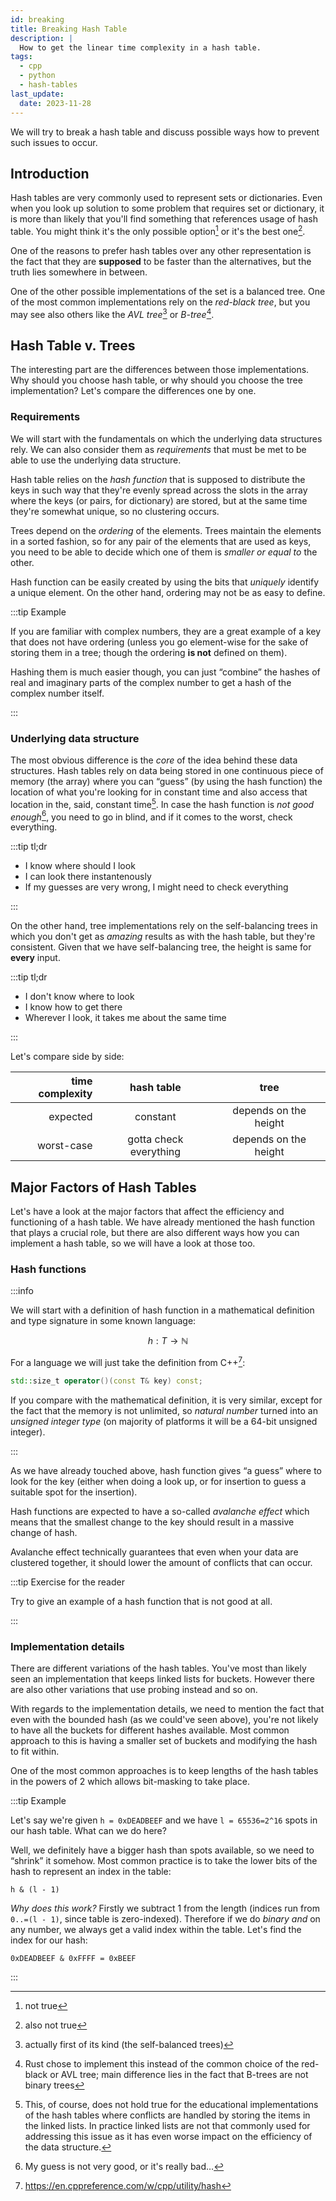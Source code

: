 ```yaml
---
id: breaking
title: Breaking Hash Table
description: |
  How to get the linear time complexity in a hash table.
tags:
  - cpp
  - python
  - hash-tables
last_update:
  date: 2023-11-28
---
```


We will try to break a hash table and discuss possible ways how to prevent such
issues to occur.

## Introduction

Hash tables are very commonly used to represent sets or dictionaries. Even when
you look up solution to some problem that requires set or dictionary, it is more
than likely that you'll find something that references usage of hash table. You
might think it's the only possible option[^1] or it's the best one[^2].

One of the reasons to prefer hash tables over any other representation is the
fact that they are **supposed** to be faster than the alternatives, but the
truth lies somewhere in between.

One of the other possible implementations of the set is a balanced tree. One of
the most common implementations rely on the _red-black tree_, but you may see
also others like the _AVL tree_[^3] or _B-tree_[^4].

## Hash Table v. Trees

The interesting part are the differences between those implementations. Why
should you choose hash table, or why should you choose the tree implementation?
Let's compare the differences one by one.

### Requirements

We will start with the fundamentals on which the underlying data structures
rely. We can also consider them as _requirements_ that must be met to be able to
use the underlying data structure.

Hash table relies on the _hash function_ that is supposed to distribute the keys
in such way that they're evenly spread across the slots in the array where the
keys (or pairs, for dictionary) are stored, but at the same time they're
somewhat unique, so no clustering occurs.

Trees depend on the _ordering_ of the elements. Trees maintain the elements in
a sorted fashion, so for any pair of the elements that are used as keys, you
need to be able to decide which one of them is _smaller or equal to_ the other.

Hash function can be easily created by using the bits that _uniquely_ identify
a unique element. On the other hand, ordering may not be as easy to define.

:::tip Example

If you are familiar with complex numbers, they are a great example of a key that
does not have ordering (unless you go element-wise for the sake of storing them
in a tree; though the ordering **is not** defined on them).

Hashing them is much easier though, you can just “combine” the hashes of real
and imaginary parts of the complex number to get a hash of the complex number
itself.

:::

### Underlying data structure

The most obvious difference is the _core_ of the idea behind these data
structures. Hash tables rely on data being stored in one continuous piece of
memory (the array) where you can “guess” (by using the hash function) the
location of what you're looking for in constant time and also access that
location in the, said, constant time[^5]. In case the hash function is
_not good enough_[^6], you need to go in blind, and if it comes to the worst,
check everything.

:::tip tl;dr

- I know where should I look
- I can look there instantenously
- If my guesses are very wrong, I might need to check everything

:::

On the other hand, tree implementations rely on the self-balancing trees in
which you don't get as _amazing_ results as with the hash table, but they're
consistent. Given that we have self-balancing tree, the height is same for
**every** input.

:::tip tl;dr

- I don't know where to look
- I know how to get there
- Wherever I look, it takes me about the same time

:::

Let's compare side by side:

| time complexity |       hash table       |         tree          |
| --------------: | :--------------------: | :-------------------: |
|        expected |        constant        | depends on the height |
|      worst-case | gotta check everything | depends on the height |

## Major Factors of Hash Tables

Let's have a look at the major factors that affect the efficiency and
functioning of a hash table. We have already mentioned the hash function that
plays a crucial role, but there are also different ways how you can implement
a hash table, so we will have a look at those too.

### Hash functions

:::info

We will start with a definition of hash function in a mathematical definition
and type signature in some known language:

$$
  h : T \rightarrow \mathbb{N}
$$

For a language we will just take the definition from C++[^7]:

```cpp
std::size_t operator()(const T& key) const;
```

If you compare with the mathematical definition, it is very similar, except for
the fact that the memory is not unlimited, so _natural number_ turned into an
_unsigned integer type_ (on majority of platforms it will be a 64-bit unsigned
integer).

:::

As we have already touched above, hash function gives “a guess” where to look
for the key (either when doing a look up, or for insertion to guess a suitable
spot for the insertion).

Hash functions are expected to have a so-called _avalanche effect_ which means
that the smallest change to the key should result in a massive change of hash.

Avalanche effect technically guarantees that even when your data are clustered
together, it should lower the amount of conflicts that can occur.

:::tip Exercise for the reader

Try to give an example of a hash function that is not good at all.

:::

### Implementation details

There are different variations of the hash tables. You've most than likely seen
an implementation that keeps linked lists for buckets. However there are also
other variations that use probing instead and so on.

With regards to the implementation details, we need to mention the fact that
even with the bounded hash (as we could've seen above), you're not likely to
have all the buckets for different hashes available. Most common approach to
this is having a smaller set of buckets and modifying the hash to fit within.

One of the most common approaches is to keep lengths of the hash tables in the
powers of 2 which allows bit-masking to take place.

:::tip Example

Let's say we're given `h = 0xDEADBEEF` and we have `l = 65536=2^16` spots in our
hash table. What can we do here?

Well, we definitely have a bigger hash than spots available, so we need to
“shrink” it somehow. Most common practice is to take the lower bits of the hash
to represent an index in the table:

```
h & (l - 1)
```

_Why does this work?_ Firstly we subtract 1 from the length (indices run from
`0..=(l - 1)`, since table is zero-indexed). Therefore if we do _binary and_ on
any number, we always get a valid index within the table. Let's find the index
for our hash:

```
0xDEADBEEF & 0xFFFF = 0xBEEF
```

:::

[^1]: not true
[^2]: also not true
[^3]: actually first of its kind (the self-balanced trees)
[^4]:
    Rust chose to implement this instead of the common choice of the red-black
    or AVL tree; main difference lies in the fact that B-trees are not binary
    trees

[^5]:
    This, of course, does not hold true for the educational implementations of
    the hash tables where conflicts are handled by storing the items in the
    linked lists. In practice linked lists are not that commonly used for
    addressing this issue as it has even worse impact on the efficiency of the
    data structure.

[^6]: My guess is not very good, or it's really bad…
[^7]: https://en.cppreference.com/w/cpp/utility/hash
